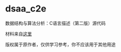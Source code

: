 # dsaa_c2e
数据结构与算法分析：C语言描述（第二版）源代码

材料来自[这里](http://users.cs.fiu.edu/~weiss/dsaa_c2e/files.html)

版权属于原作者，仅供学习参考，你不应该用于其他用途
